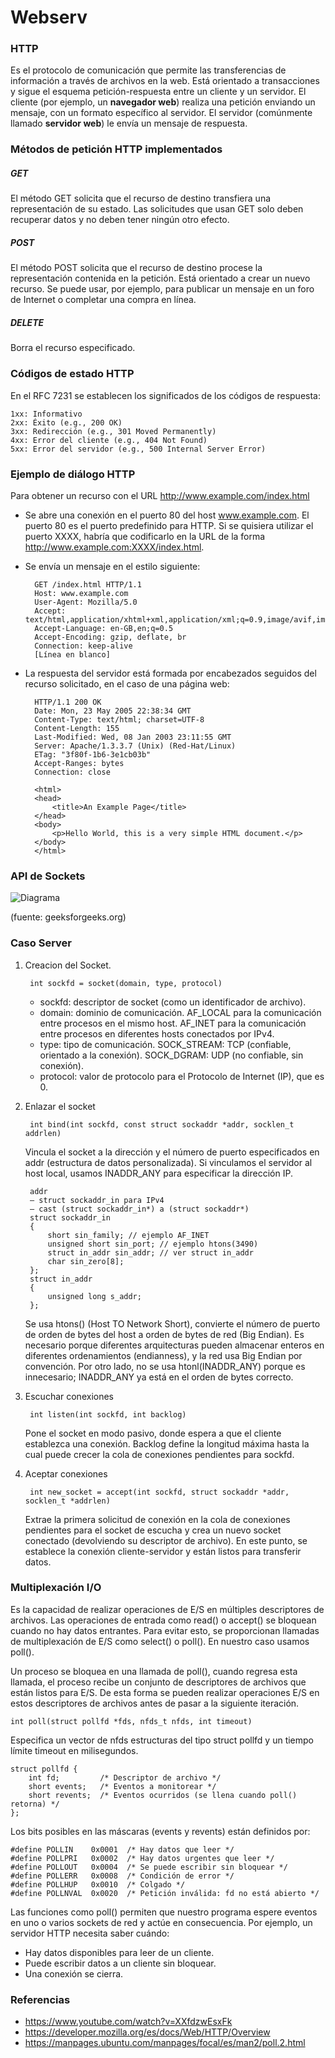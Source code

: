 # Webserv

### HTTP
Es el protocolo de comunicación que permite las transferencias de información a través de archivos en la web. Está orientado a transacciones y sigue el esquema petición-respuesta entre un cliente y un servidor. El cliente (por ejemplo, un **navegador web**) realiza una petición enviando un mensaje, con un formato específico al servidor. El servidor (comúnmente llamado **servidor web**) le envía un mensaje de respuesta.


### Métodos de petición HTTP implementados

##### GET
El método GET solicita que el recurso de destino transfiera una representación de su estado. Las solicitudes que usan GET solo deben recuperar datos y no deben tener ningún otro efecto.
	
##### POST
El método POST solicita que el recurso de destino procese la representación contenida en la petición. Está orientado a crear un nuevo recurso. Se puede usar, por ejemplo, para publicar un mensaje en un foro de Internet o completar una compra en línea.

##### DELETE
Borra el recurso especificado.


### Códigos de estado HTTP

En el RFC 7231 se establecen los significados de los códigos de respuesta:

    1xx: Informativo
    2xx: Éxito (e.g., 200 OK)
    3xx: Redirección (e.g., 301 Moved Permanently)
    4xx: Error del cliente (e.g., 404 Not Found)
    5xx: Error del servidor (e.g., 500 Internal Server Error)


### Ejemplo de diálogo HTTP

Para obtener un recurso con el URL http://www.example.com/index.html

- Se abre una conexión en el puerto 80 del host www.example.com. El puerto 80 es el puerto predefinido para HTTP. Si se quisiera utilizar el puerto XXXX, habría que codificarlo en la URL de la forma http://www.example.com:XXXX/index.html.

- Se envía un mensaje en el estilo siguiente:

		GET /index.html HTTP/1.1
		Host: www.example.com
		User-Agent: Mozilla/5.0
		Accept: text/html,application/xhtml+xml,application/xml;q=0.9,image/avif,image/webp,*/*;q=0.8
		Accept-Language: en-GB,en;q=0.5
		Accept-Encoding: gzip, deflate, br
		Connection: keep-alive
		[Línea en blanco]

- La respuesta del servidor está formada por encabezados seguidos del recurso solicitado, en el caso de una página web:

		HTTP/1.1 200 OK
		Date: Mon, 23 May 2005 22:38:34 GMT
		Content-Type: text/html; charset=UTF-8
		Content-Length: 155
		Last-Modified: Wed, 08 Jan 2003 23:11:55 GMT
		Server: Apache/1.3.3.7 (Unix) (Red-Hat/Linux)
		ETag: "3f80f-1b6-3e1cb03b"
		Accept-Ranges: bytes
		Connection: close

		<html>
		<head>
			<title>An Example Page</title>
		</head>
		<body>
			<p>Hello World, this is a very simple HTML document.</p>
		</body>
		</html>

### API de Sockets

![Diagrama](https://media.geeksforgeeks.org/wp-content/uploads/20220330131350/StatediagramforserverandclientmodelofSocketdrawio2-448x660.png)

(fuente: geeksforgeeks.org)

### Caso Server

1. Creacion del Socket.

		int sockfd = socket(domain, type, protocol)

	- sockfd: descriptor de socket (como un identificador de archivo).
	- domain: dominio de comunicación. AF_LOCAL para la comunicación entre procesos en el mismo host. AF_INET para la comunicación entre procesos en diferentes hosts conectados por IPv4.
	- type: tipo de comunicación. SOCK_STREAM: TCP (confiable, orientado a la conexión). SOCK_DGRAM: UDP (no confiable, sin conexión).
	- protocol: valor de protocolo para el Protocolo de Internet (IP), que es 0.

2. Enlazar el socket

		int bind(int sockfd, const struct sockaddr *addr, socklen_t addrlen)

	Vincula el socket a la dirección y el número de puerto especificados en addr (estructura de datos personalizada). Si vinculamos el servidor al host local, usamos INADDR_ANY para especificar la dirección IP.

		addr
		– struct sockaddr_in para IPv4
		– cast (struct sockaddr_in*) a (struct sockaddr*)
		struct sockaddr_in
		{
			short sin_family; // ejemplo AF_INET
			unsigned short sin_port; // ejemplo htons(3490)
			struct in_addr sin_addr; // ver struct in_addr
			char sin_zero[8];
		};
		struct in_addr
		{
			unsigned long s_addr;
		};

	Se usa htons() (Host TO Network Short), convierte el número de puerto de orden de bytes del host a orden de bytes de red (Big Endian). Es necesario porque diferentes arquitecturas pueden almacenar enteros en diferentes ordenamientos (endianness), y la red usa Big Endian por convención. Por otro lado, no se usa htonl(INADDR_ANY) porque es innecesario; INADDR_ANY ya está en el orden de bytes correcto.

3. Escuchar conexiones

		int listen(int sockfd, int backlog)

	Pone el socket en modo pasivo, donde espera a que el cliente establezca una conexión. Backlog define la longitud máxima hasta la cual puede crecer la cola de conexiones pendientes para sockfd.

4. Aceptar conexiones

		int new_socket = accept(int sockfd, struct sockaddr *addr, socklen_t *addrlen)

	Extrae la primera solicitud de conexión en la cola de conexiones pendientes para el socket de escucha y crea un nuevo socket conectado (devolviendo su descriptor de archivo). En este punto, se establece la conexión cliente-servidor y están listos para transferir datos.

### Multiplexación I/O

Es la capacidad de realizar operaciones de E/S en múltiples descriptores de archivos. Las operaciones de entrada como read() o accept() se bloquean cuando no hay datos entrantes. Para evitar esto, se proporcionan llamadas de multiplexación de E/S como select() o poll(). En nuestro caso usamos poll().

Un proceso se bloquea en una llamada de poll(), cuando regresa esta llamada, el proceso recibe un conjunto de descriptores de archivos que están listos para E/S. De esta forma se pueden realizar operaciones E/S en estos descriptores de archivos antes de pasar a la siguiente iteración.

	int poll(struct pollfd *fds, nfds_t nfds, int timeout)

Especifica un vector de nfds estructuras del tipo struct pollfd y un tiempo límite timeout en milisegundos.

	struct pollfd {
        int fd;         /* Descriptor de archivo */
        short events;   /* Eventos a monitorear */
    	short revents;  /* Eventos ocurridos (se llena cuando poll() retorna) */
	};

Los bits posibles en las máscaras (events y revents) están definidos por:

	#define POLLIN    0x0001  /* Hay datos que leer */
    #define POLLPRI   0x0002  /* Hay datos urgentes que leer */
    #define POLLOUT   0x0004  /* Se puede escribir sin bloquear */
    #define POLLERR   0x0008  /* Condición de error */
	#define POLLHUP   0x0010  /* Colgado */
	#define POLLNVAL  0x0020  /* Petición inválida: fd no está abierto */

Las funciones como poll() permiten que nuestro programa espere eventos en uno o varios sockets de red y actúe en consecuencia. Por ejemplo, un servidor HTTP necesita saber cuándo:
- Hay datos disponibles para leer de un cliente.
- Puede escribir datos a un cliente sin bloquear.
- Una conexión se cierra.


### Referencias
- https://www.youtube.com/watch?v=XXfdzwEsxFk
- https://developer.mozilla.org/es/docs/Web/HTTP/Overview
- https://manpages.ubuntu.com/manpages/focal/es/man2/poll.2.html